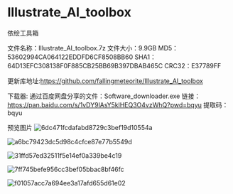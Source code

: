 # Illustrate_AI_toolbox
依绘工具箱

文件名称：Illustrate_AI_toolbox.7z
文件大小：9.9GB
MD5：53602994CA064122EDDFD6CF8508BB60
SHA1：64D13EFC308138F0F885CB25BB69B397DBAB465C
CRC32：E37789FF

更新库地址:https://github.com/fallingmeteorite/Illustrate_AI_toolbox

下载器:
通过百度网盘分享的文件：Software_downloader.exe
链接：https://pan.baidu.com/s/1vDY9lAsY5klHEQ3O4vzWhQ?pwd=bqyu 
提取码：bqyu

预览图片
![6dc471fcdafabd8729c3bef19d10554a](https://github.com/user-attachments/assets/f336c9e2-396b-4733-b91b-4e04bf6d7c13)

![a6bc79423dc5d98c4cfce87e77b5549d](https://github.com/user-attachments/assets/63f7f949-0583-4ad7-9b7c-202dc633d61c)

![31ffd57ed32511f5e14ef0a339be4c19](https://github.com/user-attachments/assets/a6ea6cdc-3b09-4877-b699-822c44aa28a0)

![7ff745befe956cc3bef05bbac8bf46fc](https://github.com/user-attachments/assets/22b6d765-a9f5-4e35-ac3e-fe5e67b300b6)

![f01057acc7a694ee3a17afd655d61e02](https://github.com/user-attachments/assets/89f2e53c-0c51-4c83-9869-5ffca5642c94)




